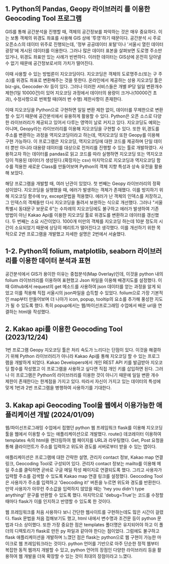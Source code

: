 ## 1. Python의 Pandas, Geopy 라이브러리 를 이용한 Geocoding Tool 프로그램 <br>

GIS를 통해 공간분석을 진행할 때, 객체의 공간정보를 파악하는 것은 매우 중요하다. 이는 보통 객체의 위경도 좌표를 사용해 GIS 상에 '투영'하기 때문이다. 공간분석 시 주로 오픈소스의 데이터 위주로 진행되는데, '정부 공공데이터 포털'이나 '서울시 열린 데이터 광장'에 게시된 데이터를 이용한다. 그러나 많은 데이터 표본을 살펴보면 도로명 주소만 있거나, 위경도 좌표만 있는 사례가 빈번하다. 이러한 데이터는 GIS상에 온전히 담아낼 수 없기 때문에 공간정보로서의 가치가 떨어진다.<br>

이때 사용할 수 있는 방법론이 지오코딩이다. 지오코딩은 객체의 도로명주소(또는 구 주소)를 위경도 좌표로 변환해주는 것을 뜻한다. 온라인에서 제공하는 상용 지오코딩 툴은 biz-gis, Geocoder-Xr 등이 있다. 그러나 이러한 서비스들은 개별 IP당 일일 변환개수 제한(1일 10000건)이 있어 지오코딩 과정에서 데이터의 용량이 크거나(10000건 초과), 수정사항으로 번복할 때(여러 번 수행) 제한사항이 존재한다.<br>

이때 지오코딩을 Python으로 구현하면 일일 변환 제한 없이, 데이터를 무제한으로 변환할 수 있기 때문에 공간분석에서 유용하게 활용할 수 있다. Python은 오픈 소스로 다양한 라이브러리가 제공되고 있어서 다루는 영역이 날로 커지고 있다. 지오코딩도 예외는 아니며, Geopy라는 라이브러리를 이용해 지오코딩을 구현할 수 있다. 또한 위,경도를 주소를 변환하는 과정을 역지오코딩이라고 하는데, 역지오코딩 또한 Geopy를 이용해 구현 가능하다. 이 프로그램은 지오코딩, 역지오코딩에 대한 코드를 제공하며 단일 데이터 뿐만 아니라 대용량 데이터를 대상으로 전처리를 진행할 수 있는 툴로 개발하였다. 사용하고자 하는 데이터를 pandas로 읽고 코드를 따라 실행하면 지오코딩 또는 역지오코딩이 적용된 데이터가 생성된다.(확장자는 csv) 마지막으로 지오코딩과 역지오코딩 함수를 적용한 새로운 Class를 만들어보며 Python의 객체 지향 특성과 상속 유전을 활용해 보았다.  <br>

해당 프로그램을 개발할 때, 여러 난관이 있었다. 첫 번째는 Geopy 라이브러리의 정확성이었다. 지오코딩을 실행했을 때, 에러가 발생하는 객체가 존재했다. 이를 방지하기 위해 지오코딩 함수에 try, except문법을 적용했다. 에러가 난 객체의 인덱스를 저장하고, 그 인덱스의 객체들만 다시 지오코딩을 돌려서 보완하는 식으로 개선했다. 그러나 "서울특별시 동대문구 보문로 6"는 수차례의 지오코딩에도 불구하고 에러가 발생하여 기존 방법이 아닌 Kakao Api를 이용한 지오코딩 툴로 위경도를 변환하고 데이터를 갱신했다. 두 번째는 소요 시간이었다. 1000개 미만의 객체를 지오코딩 하는데 10분 정도의 시간이 소요되었기 때문에 상당히 메리트가 떨어진다고 생각했다. 이를 개선하기 위한 목적으로 2번 프로그램을 개발했고 자세한 설명은 2번에서 서술했다.<br>


## 1-2. Python의 folium, matplotlib, seaborn 라이브러리를 이용한 데이터 분석과 표현<br>

공간분석에서 GIS가 용이한 이유는 중첩분석(Map 0verlay)인데, 이것을 python 내의 folium 라이브러리를 이용하여 표현했고 Json 파일을 이용해 배경지도를 설정했다. 이때 Github에서 request의 get 메소드를 사용하여 json 데이터를 얻는 과정을 알게 되었고 이를 적용해 직접 서울시의 json파일을 습득할 수 있었다. folium으로 가장 기본적인 map부터 만들어보며 더 나아가 icon, popup, tooltip의 요소를 추가해 풍성한 지도가 될 수 있도록 했다. 특히 popup에서는 웹/파이선프로그래밍 수업에서 배운 url을 연결하는 html을 작성했다.<br>

## 2. Kakao api를 이용한 Geocoding Tool (2023/12/24) <br>

1번 프로그램 Geopy 지오코딩 툴은 처리 속도가 느리다는 단점이 있다. 이것을 해결하기 위해 Python 라이브러리가 아니라 Kakao Api를 통해 지오코딩 할 수 있는 프로그램을 개발하게 되었다. Kakao Developers에서 개인 REST API 키를 발급받아 지오코딩 함수를 작성했고 이 프로그램을 사용하고 싶다면 직접 개인 키를 삽입하면 된다. 그러나 이 프로그램은 Python의 라이브러리를 이용한 것이 아니기 때문에 일일 변환 개수 제한이 존재한다는 한계점을 가지고 있다. 따라서 자신이 가지고 있는 데이터의 특성에 맞게 1번과 2번 프로그램을 병행하여 사용하기를 기대한다.

## 3. Kakap api Geocoding Tool을 웹에서 이용가능한 애플리케이션 개발 (2024/01/09) <br>

웹/파이선프로그래밍 수업에서 접했던 python 웹 프레임워크 flask를 이용해 지오코딩 툴을 웹에서 이용할 수 있는 애플리케이션으로 개발했다. route() 데코레이터 이용하여 templates 속의 html을 랜더링하여 웹 페이지를 URL과 라우팅했다. Get, Post 요청을 통해 클라이언트가 주소를 입력하고 위도와 경도를 서버로부터 받을 수 있는 앱이다.<br>

애플리케이션은 프로그램에 대한 간략한 설명, 관리자 contact 정보, Kakao map 연결 링크, Geocoding Tool로 구성되어 있다. 관리자 contact 정보는 mailto를 이용해 메일 주소를 클릭하면 곧바로 구글 메일 작성 페이지로 연결되도록 했다. 그리고 사용자가 입력할 주소를 검색할 수 있도록 Kakao map 연결 링크를 설정했다. Geocoding Tool은 사용자가 주소를 입력하고 'Geocoding it!' 버튼을 누르면 위도와 경도를 반환한다. 만약 사용자가 아무런 주소값을 입력하지 않았을 때는 'hey you didn't type anything!' 문구를 반환할 수 있도록 했다. 마지막으로 'debug=True'는 코드를 수정할 때마다 flask가 이를 인지하고 반영할 수 있도록 한 것이다.<br>

웹 프레임워크를 처음 사용하다 보니 간단한 웹사이트를 구현하는데도 많은 시간이 걸렸다. flask 문법을 처음 접해보기도 했고, html 내에서 변수명과 조건문 등이 python 문법과 다소 상이했다. 또한 가장 중요한 점은 templates 폴더명은 유지되어야 하고 이 폴더의 디렉토리가 flask로 만든 py 파일과 같아야 한다는 점이었다. 그럼에도 불구하고 flask 애플리케이션을 개발하며 느꼈던 점은 flask는 python으로 웹 구현이 가능한 마이크로 웹 프레임워크라는 것이다. python 언어를 기반으로 아주 단순한 정적 웹부터 복잡한 동적 웹까지 개발할 수 있고, python 언어의 장점인 다양한 라이브러리 등을 활용하여 웹 개발을 더욱 확장할 수 있는 것이 최대의 장점이라고 느꼈다.  
